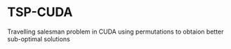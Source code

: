 # TSP-CUDA
Travelling salesman problem in CUDA using permutations to obtaion better sub-optimal solutions

